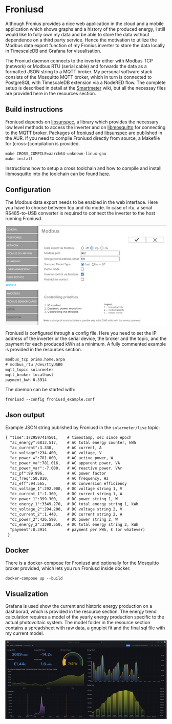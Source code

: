# Froniusd

Although Fronius provides a nice web application in the cloud and a mobile application which shows graphs and a history of the produced energy, I still would like to fully own my data and be able to store the data without dependence on a third party service. Hence the motivation to utilize the Modbus data export function of my Fronius inverter to store the data locally in TimescaleDB and Grafana for visualisation.

The Froniud daemon connects to the inverter either with Modbus TCP (network) or Modbus RTU (serial cable) and forwards the data as a formatted JSON string to a MQTT broker. My personal software stack consists of the Mosquitto MQTT broker, which in turn is connected to PostgreSQL with TimescaleDB extension via a NodeRED flow. The complete setup is described in detail at the [Smartmeter](https://github.com/ahpohl/smartmeter/wiki) wiki, but all the necessay files are provided here in the resources section.

## Build instructions

Froniusd depends on [libsunspec](https://github.com/ahpohl/libsunspec), a library which provides the necessary low level methods to access the inverter and on [libmosquitto](https://mosquitto.org/) for connecting to the MQTT broker. Packages of [froniusd](https://aur.archlinux.org/packages/froniusd) and [libsunspec](https://aur.archlinux.org/packages/libsunspec) are published in the AUR. If you need to compile Froniusd directly from source, a Makefile for (cross-)compilation is provided.

```
make CROSS_COMPILE=aarch64-unknown-linux-gnu
make install
```

Instructions how to setup a cross toolchain and how to compile and install libmosquitto into the toolchain can be found [here](resources/mosquitto/README.md).

## Configuration

The Modbus data export needs to be enabled in the web interface. Here you have to choose between tcp and rtu mode. In case of rtu, a serial RS485-to-USB converter is required to connect the inverter to the host running Froniusd.

![Screenshot of the Fronius web interface modbus configuration section](resources/images/fronius_primo_modbus_tcp.png)

Froniusd is configured through a config file. Here you need to set the IP address of the inverter or the serial device, the broker and the topic, and the payment for each produced kWh at a minimum. A fully commented example is provided in the resources section. 

```
modbus_tcp primo.home.arpa
# modbus_rtu /dev/ttyUSB0
mqtt_topic solarmeter
mqtt_broker localhost
payment_kwh 0.3914
```

The daemon can be started with:

```
froniusd --config froniusd_example.conf

```

## Json output

Example JSON string published by Froniusd in the `solarmeter/live` topic:

```
{ "time":1729597414501,    # timestamp, sec since epoch
  "ac_energy":6813.517,    # AC total energy counter, kWh
  "ac_current":3.330,      # AC current, A
  "ac_voltage":234.400,    # AC voltage, V
  "ac_power_w":781.000,    # AC active power, W
  "ac_power_va":781.016,   # AC apparent power, VA
  "ac_power_var":-7.000,   # AC reactive power, VAr
  "ac_pf":99.996,          # AC power factor
  "ac_freq":50.010,        # AC frequency, Hz
  "ac_eff":94.565,         # AC conversion efficiency
  "dc_voltage_1":292.900,  # DC voltage string 1, V
  "dc_current_1":1.360,    # DC current string 1, A
  "dc_power_1":399.300,    # DC power string 1, W
  "dc_energy_1":3349.270,  # DC total energy string 1, kWh 
  "dc_voltage_2":294.200,  # DC voltage string 2, V
  "dc_current_2":1.440,    # DC current string 2, A
  "dc_power_2":426.590,    # DC power string 2, W
  "dc_energy_2":3398.550,  # DC total energy string 2, kWh 
  "payment":0.3914         # payment per kWh, € (or whatever)
 }

```

## Docker

There is a docker-compose for Froniusd and optionally for the Mosquitto broker provided, which lets you run Froniusd inside docker.

```
docker-compose up --build
```

## Visualization

Grafana is used show the current and historic energy production on a dashborad, which is provided in the resource section. The energy trend calculation requires a model of the yearly energy production specific to the actual photovoltaic system. The model folder in the resource section contains a spreadsheet with raw data, a gnuplot fit and the final sql file with my current model.

![Screenshot of the Grafana dashboard showing production data](resources/images/grafana_dashboard.png)
